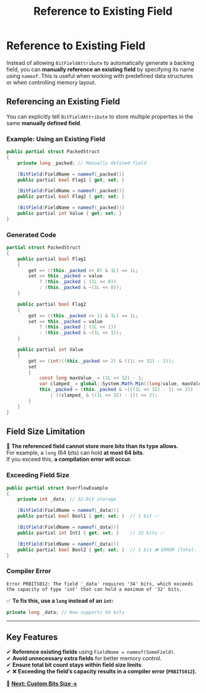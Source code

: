 ﻿---
title: Reference to Existing Field
---

# Reference to Existing Field

Instead of allowing `BitFieldAttribute` to automatically generate a backing field, you can **manually reference an existing field** by specifying its name using `nameof`. This is useful when working with predefined data structures or when controlling memory layout.

## **Referencing an Existing Field**

You can explicitly tell `BitFieldAttribute` to store multiple properties in the same **manually defined field**.

### **Example: Using an Existing Field**
```csharp
public partial struct PackedStruct
{
    private long _packed; // Manually defined field

    [BitField(FieldName = nameof(_packed))]
    public partial bool Flag1 { get; set; }

    [BitField(FieldName = nameof(_packed))]
    public partial bool Flag2 { get; set; }

    [BitField(FieldName = nameof(_packed))]
    public partial int Value { get; set; }
}
```

### **Generated Code**
```csharp
partial struct PackedStruct
{
    public partial bool Flag1
    {
        get => ((this._packed >> 0) & 1L) == 1L;
        set => this._packed = value 
            ? (this._packed | (1L << 0)) 
            : (this._packed & ~(1L << 0));
    }

    public partial bool Flag2
    {
        get => ((this._packed >> 1) & 1L) == 1L;
        set => this._packed = value 
            ? (this._packed | (1L << 1)) 
            : (this._packed & ~(1L << 1));
    }

    public partial int Value
    {
        get => (int)((this._packed >> 2) & ((1L << 32) - 1));
        set
        {
            const long maxValue_ = (1L << 32) - 1;
            var clamped_ = global::System.Math.Min((long)value, maxValue_);
            this._packed = (this._packed & ~(((1L << 32) - 1) << 2)) 
                | ((clamped_ & ((1L << 32) - 1)) << 2);
        }
    }
}
```

## **Field Size Limitation**
🚨 **The referenced field cannot store more bits than its type allows.**  
For example, a `long` (64 bits) can hold **at most 64 bits**.  
If you exceed this, **a compilation error will occur.**

### **Exceeding Field Size**
```csharp
public partial struct OverflowExample
{
    private int _data; // 32-bit storage

    [BitField(FieldName = nameof(_data))]
    public partial bool Bool1 { get; set; }  // 1 bit ✅

    [BitField(FieldName = nameof(_data))]
    public partial int Int1 { get; set; }    // 32 bits ✅

    [BitField(FieldName = nameof(_data))]
    public partial bool Bool2 { get; set; }  // 1 bit ❌ ERROR (Total: 34 bits)
}
```

### **Compiler Error**
```
Error PRBITS012: The field '_data' requires '34' bits, which exceeds the capacity of type 'int' that can hold a maximum of '32' bits.
```

✅ **To fix this, use a `long` instead of an `int`:**
```csharp
private long _data; // Now supports 64 bits
```

---

## **Key Features**
✔ **Reference existing fields** using `FieldName = nameof(SomeField)`.  
✔ **Avoid unnecessary extra fields** for better memory control.  
✔ **Ensure total bit count stays within field size limits**.  
✔ ❌ **Exceeding the field’s capacity results in a compiler error (`PRBITS012`).**

📖 **[Next: Custom Bits Size →](PropertyBitPack/bit-field-attribute-custom-bits-size)**

